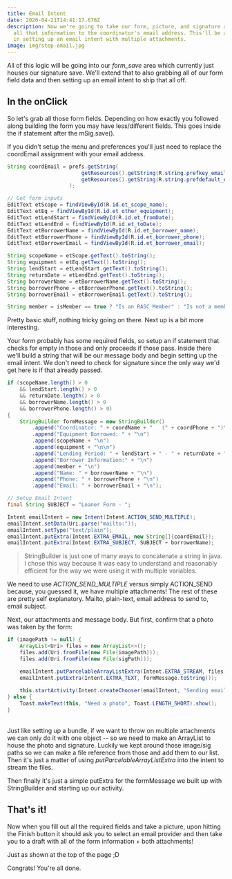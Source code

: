```yaml
---
title: Email Intent
date: 2020-04-21T14:41:17.678Z
description: Now we're going to take our form, picture, and signature and send
  all that information to the coordinator's email address. This'll be a practice
  in setting up an email intent with multiple attachments.
image: img/step-email.jpg
---
```

All of this logic will be going into our *form_save* area which currently just houses our signature save. We'll extend that to also grabbing all of our form field data and then setting up an email intent to ship that all off.

## In the onClick
So let's grab all those form fields. Depending on how exactly you followed along building the form you may have less/different fields. This goes inside the if statement after the mSig.save().

If you didn't setup the menu and preferences you'll just need to replace the coordEmail assignment with your email address.

```java
String coordEmail = prefs.getString(
                        getResources().getString(R.string.prefkey_email),
                        getResources().getString(R.string.prefdefault_email)
                    );

// Get form inputs
EditText etScope = findViewById(R.id.et_scope_name);
EditText etEq = findViewById(R.id.et_other_equipment);
EditText etLendStart = findViewById(R.id.et_fromDate);
EditText etLendEnd = findViewById(R.id.et_toDate);
EditText etBorrowerName = findViewById(R.id.et_borrower_name);
EditText etBorrowerPhone = findViewById(R.id.et_borrower_phone);
EditText etBorrowerEmail = findViewById(R.id.et_borrower_email);

String scopeName = etScope.getText().toString();
String equipment = etEq.getText().toString();
String lendStart = etLendStart.getText().toString();
String returnDate = etLendEnd.getText().toString();
String borrowerName = etBorrowerName.getText().toString();
String borrowerPhone = etBorrowerPhone.getText().toString();
String borrowerEmail = etBorrowerEmail.getText().toString();

String member = isMember == true ? "Is an RASC Member" : "Is not a member of the RASC";
```

Pretty basic stuff, nothing tricky going on there. Next up is a bit more interesting.

Your form probably has some required fields, so setup an if statement that checks for empty in those and only proceeds if those pass. Inside there we'll build a string that will be our message body and begin setting up the email intent. We don't need to check for signature since the only way we'd get here is if that already passed.

```java
if (scopeName.length() > 0
    && lendStart.length() > 0
    && returnDate.length() > 0
    && borrowerName.length() > 0
    && borrowerPhone.length() > 0)
{
    StringBuilder formMessage = new StringBuilder()
        .append("Coordinator: " + coordName + "   (" + coordPhone + ")\n\n")
        .append("Equipment Borrowed: " + "\n")
        .append(scopeName + "\n")
        .append(equipment + "\n\n")
        .append("Lending Period: " + lendStart + " - " + returnDate + "\n\n")
        .append("Borrower Information:" + "\n")
        .append(member + "\n")
        .append("Name: " + borrowerName + "\n")
        .append("Phone: " + borrowerPhone + "\n")
        .append("Email: " + borrowerEmail + "\n");

// Setup Email Intent
final String SUBJECT = "Loaner Form - ";

Intent emailIntent = new Intent(Intent.ACTION_SEND_MULTIPLE);
emailIntent.setData(Uri.parse("mailto:"));
emailIntent.setType("text/plain");
emailIntent.putExtra(Intent.EXTRA_EMAIL, new String[]{coordEmail});
emailIntent.putExtra(Intent.EXTRA_SUBJECT, SUBJECT + borrowerName);
```
>StringBuilder is just one of many ways to concatenate a string in java. I chose this way because it was easy to understand and reasonably efficient for the way we were using it with multiple variables.

We need to use *ACTION_SEND_MULTIPLE* versus simply ACTION_SEND because, you guessed it, we have multiple attachments! The rest of these are pretty self explanatory. Mailto, plain-text, email address to send to, email subject.

Next, our attachments and message body. But first, confirm that a photo was taken by the form:

```java
if (imagePath != null) {
    ArrayList<Uri> files = new ArrayList<>();
    files.add(Uri.fromFile(new File(imagePath)));
    files.add(Uri.fromFile(new File(sigPath)));

    emailIntent.putParcelableArrayListExtra(Intent.EXTRA_STREAM, files);
    emailIntent.putExtra(Intent.EXTRA_TEXT, formMessage.toString());
    
    this.startActivity(Intent.createChooser(emailIntent, "Sending email..."));
} else {
    Toast.makeText(this, "Need a photo", Toast.LENGTH_SHORT).show();
}
```
\
Just like setting up a bundle, if we want to throw on multiple attachments we can only do it with one object -- so we need to make an ArrayList to house the photo and signature. Luckily we kept around those image/sig paths so we can make a file reference from those and add them to our list. Then it's just a matter of using *putParcelableArrayListExtra* into the intent to stream the files.

Then finally it's just a simple putExtra for the formMessage we built up with StringBuilder and starting up our activity.

## That's it!
Now when you fill out all the required fields and take a picture, upon hitting the Finish button it should ask you to select an email provider and then take you to a draft with all of the form information + both attachments!

Just as shown at the top of the page ;D

Congrats! You're all done.